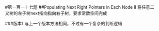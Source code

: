 #第一百一十七题
##Populating Next Right Pointers in Each Node II
将任意二叉树的左子树next指向指向右子树，要求常数空间完成

###版本1
与上一个版本方法相同，不过有一个复杂的判断逻辑